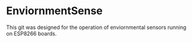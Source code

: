 # EnviornmentSense
This git was designed for the operation of enviornmental sensors running on ESP8266 boards.
